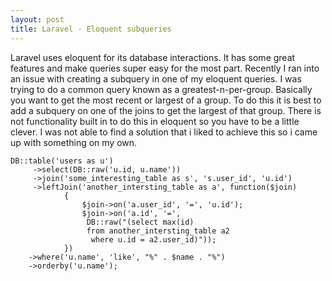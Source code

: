 ```yaml
---
layout: post
title: Laravel - Eloquent subqueries
---
```



Laravel uses eloquent for its database interactions. It has some great features and make queries super easy for the most part. Recently I ran into an issue with creating a subquery in one of my eloquent queries. I was trying to do a common query known as a greatest-n-per-group. Basically you want to get the most recent or largest of a group. To do this it is best to add a subquery on one of the joins to get the largest of that group. There is not functionality built in to do this in eloquent so you have to be a little clever. I was not able to find a solution that i liked to achieve this so i came up with something on my own.
```
DB::table('users as u')
     ->select(DB::raw('u.id, u.name'))
     ->join('some_interesting_table as s', 's.user_id', 'u.id')
     ->leftJoin('another_intersting_table as a', function($join)
            {
                $join->on('a.user_id', '=', 'u.id');
                $join->on('a.id', '=',
                 DB::raw("(select max(id)
                 from another_intersting_table a2
                  where u.id = a2.user_id)"));
            })
    ->where('u.name', 'like', "%" . $name . "%")
    ->orderby('u.name');
```

